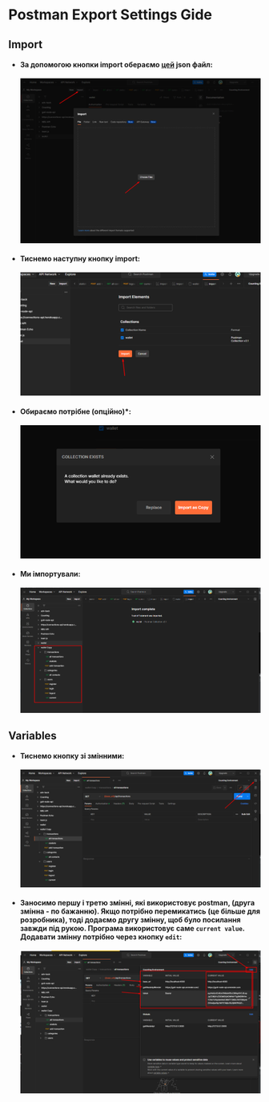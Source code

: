 # Postman Export Settings Gide

## Import

- #### За допомогою кнопки import обераємо [цей](./assets/postman/wallet.postman_collection.json) json файл:
  <img src="./assets/postman/Screenshot_1.png" alt="screen">
- #### Тиснемо наступну кнопку import:
  <img src="./assets/postman/Screenshot_2.png" alt="screen">
- #### Обираємо потрібне (опційно)*:
  <img src="./assets/postman/Screenshot_3.png" alt="screen">
- #### Ми імпортували:
  <img src="./assets/postman/Screenshot_4.png" alt="screen">

## Variables

- #### Тиснемо кнопку зі змінними:
  <img src="./assets/postman/Screenshot_5.png" alt="screen">
- #### Заносимо першу і третю змінні, які використовує postman, (друга змінна - по бажанню). Якщо потрібно перемикатись (це більше для розробника), тоді додаємо другу змінну, щоб було посилання завжди під рукою. Програма використовує саме `current value`. Додавати змінну потрібно через кнопку `edit`:
  <img src="./assets/postman/Screenshot_6.png" alt="screen">
